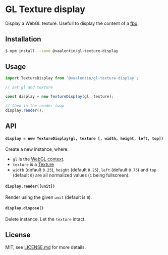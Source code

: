 # GL Texture display

Display a WebGL texture. Usefull to display the content of a [fbo](https://github.com/vaalentin/gl-fbo).

## Installation

```sh
$ npm install --save @vaalentin/gl-texture-display
```

## Usage

```js
import TextureDisplay from '@vaalentin/gl-texture-display';

// set gl and texture

const display = new TextureDisplay(gl, texture);

// then in the render loop
display.render();
```

## API

#### `display = new TextureDisplay(gl, texture [, width, height, left, top])`

Create a new instance, where:
- `gl` is the [WebGL context](https://github.com/vaalentin/gl-context).
- `texture` is a [Texture](https://github.com/vaalentin/gl-context)
- `width` (default `0.25`), `height` (default `0.25`), `left` (default `0.75`) and `top` (default `0`)
  are all normalized values (`1` being fullscreen).

#### `display.render([unit])`

Render using the given `unit` (default is `0`).

#### `display.dispose()`

Delete instance. Let the `texture` intact.

## License

MIT, see [LICENSE.md](https://github.com/vaalentin/gl-texture-display/blob/master/LICENSE.md) for more details.
